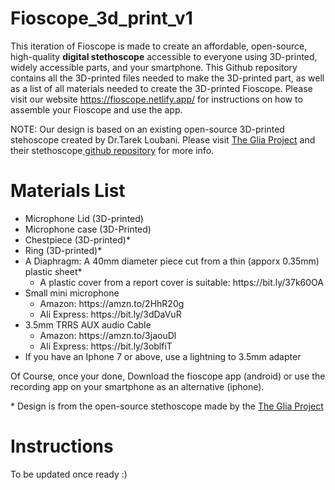# Fioscope_3d_print_v1

This iteration of Fioscope is made to create an affordable, open-source, high-quality <b>digital stethoscope</b> accessible to everyone using 3D-printed, widely accessible parts, and your smartphone.
This Github repository contains all the 3D-printed files needed to make the 3D-printed part, as well as a list of all materials needed to create the 3D-printed Fioscope. Please visit our website https://fioscope.netlify.app/ for instructions on how to assemble your Fioscope and use the app.

NOTE: Our design is based on an existing open-source 3D-printed stehoscope created by Dr.Tarek Loubani. Please visit <a href="https://glia.org/"> The Glia Project</a> and their stethoscope<a href="https://github.com/GliaX/Stethoscope/"> github repository</a> for more info.

# Materials List

<ul>
  <li>Microphone Lid (3D-printed)</li>
  <li>Microphone case (3D-Printed)</li>
  <li>Chestpiece (3D-printed)*</li>
  <li>Ring (3D-printed)*</li>
  <li>A Diaphragm: A 40mm diameter piece cut from a thin (apporx 0.35mm) plastic sheet*
     <ul>
      <li>A plastic cover from a report cover is suitable: https://bit.ly/37k60OA</li>
    </ul>
  </li>
  <li>Small mini microphone
    <ul>
      <li>Amazon: https://amzn.to/2HhR20g</li>
      <li>Ali Express: https://bit.ly/3dDaVuR</li>
    </ul>
  </li>
  <li>3.5mm TRRS AUX audio Cable
   <ul>
      <li>Amazon: https://amzn.to/3jaouDl</li>
      <li>Ali Express: https://bit.ly/3oblfiT</li>
    </ul>
  </li>
  <li>If you have an Iphone 7 or above, use a lightning to 3.5mm adapter</li>
</ul>

Of Course, once your done, Download the fioscope app (android) or use the recording app on your smartphone as an alternative (iphone).

<p>* Design is from the open-source stethoscope made by the <a href="https://glia.org/"> The Glia Project</a> </p>

# Instructions

To be updated once ready :)

